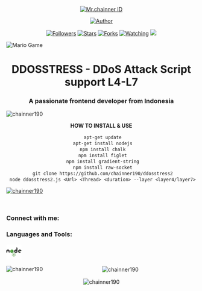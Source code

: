 <p align="center">
<a href="#"><img title="Mr.chainner ID" src="https://img.shields.io/badge/chainner190-green?colorA=%23ff0000&colorB=%23017e40&style=for-the-badge"></a>
</p>
<p align="center">
<a href="https://github.com/chainner190"><img title="Author" src="https://img.shields.io/badge/AUTHOR-chainner-orange.svg?style=for-the-badge&logo=github"></a>
</p>
<p align="center">
<a href="https://github.com/chainner190/ddosstress2/followers"><img title="Followers" src="https://img.shields.io/github/followers/Ramlan666?color=blue&style=flat-square"></a>
<a href="https://github.com/chainner190/ddosstress2/stargazers/"><img title="Stars" src="https://img.shields.io/github/stars/Ramlan666/babybotcolor=red&style=flat-square"></a>
<a href="https://github.com/chainner190/ddosstress2/network/members"><img title="Forks" src="https://img.shields.io/github/forks/Ramlan666/babybot?color=red&style=flat-square"></a>
<a href="  https://github.com/chainner190/ddosstress2/watchers"><img title="Watching" src="https://img.shields.io/github/watchers/Ramlan666/babybot?label=Watchers&color=blue&style=flat-square"></a>
<a href="https://hits.seeyoufarm.com"><img src="https://hits.seeyoufarm.com/api/count/incr/badge.svg?url=https%3A%2F%2Fgithub.com%2FRamlan666%2Fwabotzhicco&count_bg=%2379C83D&title_bg=%23555555&icon=probot.svg&icon_color=%2300FF6D&title=hits&edge_flat=false"/></a>
</p>
<img src="https://github.com/TheDudeThatCode/TheDudeThatCode/blob/master/Assets/Developer.gif" alt="Mario Game" width="600" />
<div align="center">
<h1 align="center">DDOSSTRESS - DDoS Attack Script support L4-L7</h1>

<h3 align="center">A passionate frontend developer from Indonesia</h3>

<p align="left"> <img src="https://komarev.com/ghpvc/?username=chainner190&label=Profile%20views&color=0e75b6&style=flat" alt="chainner190" /> </p>

**HOW TO INSTALL & USE**
```console
 apt-get update
 apt-get install nodejs
 npm install chalk
 npm install figlet
 npm install gradient-string
 npm install raw-socket
 git clone https://github.com/chainner190/ddosstress2
 node ddosstress2.js <Url> <Thread> <duration> --layer <layer4/layer7>

```

<p align="left"> <a href="https://github.com/ryo-ma/github-profile-trophy"><img src="https://github-profile-trophy.vercel.app/?username=chainner190" alt="chainner190" /></a> </p>

<p align="left"> <a href="https://twitter.com/" target="blank"><img src="https://img.shields.io/twitter/follow/?logo=twitter&style=for-the-badge" alt="" /></a> </p>

<h3 align="left">Connect with me:</h3>
<p align="left">
</p>

<h3 align="left">Languages and Tools:</h3>
<p align="left"> <a href="https://nodejs.org" target="_blank" rel="noreferrer"> <img src="https://raw.githubusercontent.com/devicons/devicon/master/icons/nodejs/nodejs-original-wordmark.svg" alt="nodejs" width="40" height="40"/> </a> </p>

<p><img align="left" src="https://github-readme-stats.vercel.app/api/top-langs?username=chainner190&show_icons=true&locale=en&layout=compact" alt="chainner190" /></p>

<p>&nbsp;<img align="center" src="https://github-readme-stats.vercel.app/api?username=chainner190&show_icons=true&locale=en" alt="chainner190" /></p>

<p><img align="center" src="https://github-readme-streak-stats.herokuapp.com/?user=chainner190&" alt="chainner190" /></p>

